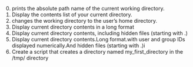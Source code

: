 0. prints the absolute path name of the current working directory.
1. Display the contents list of your current directory.
2. changes the working directory to the user’s home directory.
3. Display current directory contents in a long format
4. Display current directory contents, including hidden files (starting with .)
5. Display current directory contents.Long format.with user and group IDs displayed numerically.And hidden files (starting with .)i
6. Create a script that creates a directory named my_first_directory in the /tmp/ directory
